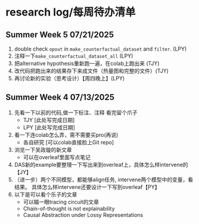 # research log/每周待办清单
## Summer Week 5 07/21/2025
1. double check `opout` in `make_counterfactual_dataset` and `filter`. (LPY)
2. 注释一下`make_counterfactual_dataset_all` (LPY)
3. 把alternative hypothesis重新跑一遍，在colab上跑出来 (TJY)
4. 改代码把跑出来的结果存下来成文件（热量图和完整的文件）(TJY)
5. 再讨论新的实验（思考设计）【周四晚上】(LPY)

## Summer Week 4 07/13/2025
1. 先看一下以前的代码,做一下标注、注释 看完留个爪子
   - TJY [此处写完成日期]
   - LPY [此处写完成日期]
2. 看一下连colab怎么弄，需不需要买pro(再说)
    - 各自研究 [可以colab直接脸上Git repo]
3. 浏览一下吴政璇的新文章
   - 可以在overleaf里面写点笔记
4. DAS新的example要整理一下写出来到overleaf上，具体怎么样intervene的【JY】
5. （进一步）两个不同模型，都能够align任务, intervene两个模型中的变量，看结果。 具体怎么样intervene还要设计一下写到overleaf【PY】
6. 以下是可以看个乐子的文章
   - 可以瞄一眼tracing circuit的文章
   - Chain-of-thought is not explainability
   - Causal Abstraction under Lossy Representations

